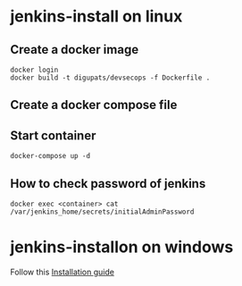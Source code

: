 # jenkins-install on linux
## Create a docker image
```
docker login
docker build -t digupats/devsecops -f Dockerfile .
```

## Create a docker compose file
## Start container
```
docker-compose up -d
```
## How to check password of jenkins
```
docker exec <container> cat /var/jenkins_home/secrets/initialAdminPassword
```

# jenkins-installon on windows 

Follow this [Installation guide](https://www.youtube.com/watch?v=XuMrEDA8cAI)
